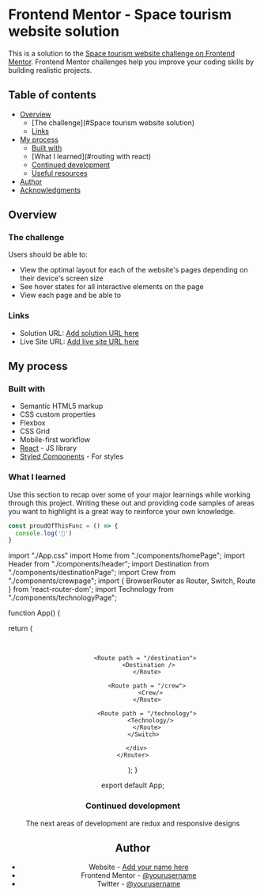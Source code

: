 # Frontend Mentor - Space tourism website solution

This is a solution to the [Space tourism website challenge on Frontend Mentor](https://www.frontendmentor.io/challenges/space-tourism-multipage-website-gRWj1URZ3). Frontend Mentor challenges help you improve your coding skills by building realistic projects.

## Table of contents

- [Overview](#overview)
  - [The challenge](#Space tourism website solution)
  - [Links](#links)
- [My process](#my-process)
  - [Built with](#built-with)
  - [What I learned](#routing with react)
  - [Continued development](#continued-development)
  - [Useful resources](#netninja)
- [Author](#Nazir)
- [Acknowledgments](#)


## Overview

### The challenge

Users should be able to:

- View the optimal layout for each of the website's pages depending on their device's screen size
- See hover states for all interactive elements on the page
- View each page and be able to


### Links

- Solution URL: [Add solution URL here](https://your-solution-url.com)
- Live Site URL: [Add live site URL here](https://your-live-site-url.com)


## My process

### Built with

- Semantic HTML5 markup
- CSS custom properties
- Flexbox
- CSS Grid
- Mobile-first workflow
- [React](https://reactjs.org/) - JS library
- [Styled Components](https://styled-components.com/) - For styles


### What I learned

Use this section to recap over some of your major learnings while working through this project. Writing these out and providing code samples of areas you want to highlight is a great way to reinforce your own knowledge.

```js
const proudOfThisFunc = () => {
  console.log('🎉')
}
```
import "./App.css"
import Home from "./components/homePage";
import Header from "./components/header";
import Destination from "./components/destinationPage";
import Crew from "./components/crewpage";
import { BrowserRouter as Router, Switch, Route  } from 'react-router-dom';
import Technology from "./components/technologyPage";



function App() {
  

  return (
    <Router>
      <div className="App">   
        <Header/>
          <Switch>
            <Route exact path= "/">
               <Home /> 
            </Route>

            <Route path = "/destination"> 
              <Destination /> 
            </Route>

            <Route path = "/crew">
              <Crew/>
            </Route>

            <Route path = "/technology">
              <Technology/>
            </Route>
          </Switch>
     
      </div>
    </Router>
      
  );
}

export default App;

### Continued development

The next areas of development are redux and responsive designs

## Author

- Website - [Add your name here](https://www.your-site.com)
- Frontend Mentor - [@yourusername](https://www.frontendmentor.io/profile/naziiriah)
- Twitter - [@yourusername](https://www.twitter.com/nazirabubakar15)
